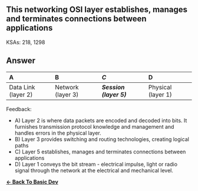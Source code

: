## This networking OSI layer establishes, manages and terminates connections between applications

KSAs: 218, 1298

## Answer
| A | B | ***C*** | D |
| :--- | :--- | :--- | :--- |
| Data Link (layer 2) | Network (layer 3) | ***Session (layer 5)*** | Physical (layer 1) |


Feedback:

- A) Layer 2 is where data packets are encoded and decoded into bits. It furnishes transmission protocol knowledge and management and handles errors in the physical layer.
- B) Layer 3 provides switching and routing technologies, creating logical paths
- C) Layer 5 establishes, manages and terminates connections between applications
- D) Layer 1 conveys the bit stream - electrical impulse, light or radio signal through the network at the electrical and mechanical level.

[**<- Back To Basic Dev**](../../../Basic_Dev.md)

